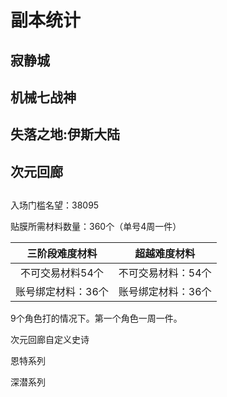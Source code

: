 # 副本统计

## 寂静城
## 机械七战神
## 失落之地:伊斯大陆
## 次元回廊
## 

入场门槛名望：38095

贴膜所需材料数量：360个（单号4周一件）

|  三阶段难度材料   |   超越难度材料   |
|:----------:|:----------:|
| 不可交易材料54个  | 不可交易材料：54个 |
| 账号绑定材料：36个 | 账号绑定材料：36个 |

9个角色打的情况下。第一个角色一周一件。

次元回廊自定义史诗

恩特系列

深潜系列 